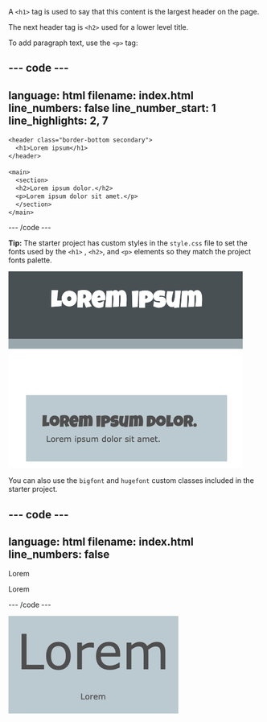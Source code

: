 A `<h1>` tag is used to say that this content is the largest header on the page.

The next header tag is `<h2>` used for a lower level title.

To add paragraph text, use the `<p>` tag:

## --- code ---

language: html
filename: index.html
line_numbers: false
line_number_start: 1
line_highlights: 2, 7
----------------------------------------------------------

```
<header class="border-bottom secondary">
  <h1>Lorem ipsum</h1> 
</header>

<main>
  <section>
  <h2>Lorem ipsum dolor.</h2>
  <p>Lorem ipsum dolor sit amet.</p>
  </section>
</main>
```

\--- /code ---

**Tip:** The starter project has custom styles in the `style.css` file to set the fonts used by the `<h1>` , `<h2>`, and `<p>` elements so they match the project fonts palette.

![Placeholder text to show \<h1>, \<h2>, and paragraph HTML elements with the default project font applied.](images/headers.png)

You can also use the `bigfont` and `hugefont` custom classes included in the starter project.

## --- code ---

language: html
filename: index.html
line_numbers: false
--------------------------------------------------------

<p class="hugefont">Lorem</p>
<p class="bigfont">Lorem</p>

\--- /code ---

![The word 'Lorem' in a huge font and then repeated underneath in a big font. The huge font is a lot larger than the big font.](images/size.png)
